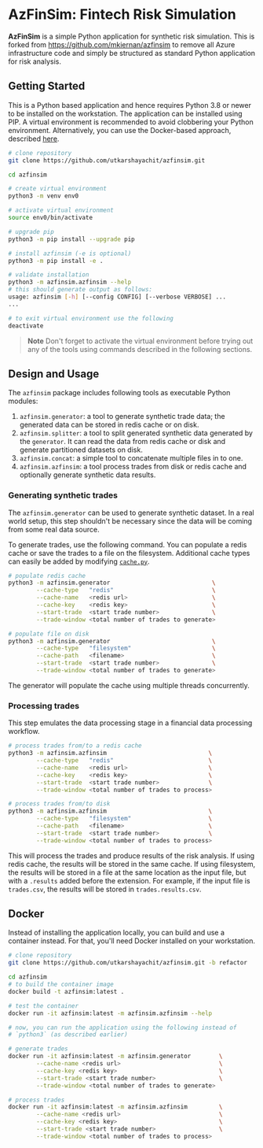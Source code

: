 # AzFinSim: Fintech Risk Simulation

**AzFinSim** is a simple Python application for synthetic risk simulation. This is forked
from https://github.com/mkiernan/azfinsim to remove all Azure infrastructure code and
simply be structured as standard Python application for risk analysis.

## Getting Started

This is a Python based application and hence requires Python 3.8 or newer to be installed
on the workstation. The application can be installed using PIP. A virtual environment is recommended
to avoid clobbering your Python environment. Alternatively, you can use the Docker-based
approach, described [here](#docker).

```sh
# clone repository
git clone https://github.com/utkarshayachit/azfinsim.git

cd azfinsim

# create virtual environment
python3 -m venv env0

# activate virtual environment
source env0/bin/activate

# upgrade pip
python3 -m pip install --upgrade pip

# install azfinsim (-e is optional)
python3 -m pip install -e .

# validate installation
python3 -m azfinsim.azfinsim --help
# this should generate output as follows:
usage: azfinsim [-h] [--config CONFIG] [--verbose VERBOSE] ...
...

# to exit virtual environment use the following
deactivate
```

> **Note**
> Don't forget to activate the virtual environment before trying out any
> of the tools using commands described in the following sections.

## Design and Usage

The `azfinsim` package includes following tools as executable Python modules:

1. `azfinsim.generator`: a tool to generate synthetic trade data; the generated data can be stored in
   redis cache or on disk.
1. `azfinsim.splitter`: a tool to split generated synthetic data generated by the `generator`.  It can read
   the data from redis cache or disk and generate partitioned datasets on disk.
1. `azfinsim.concat`: a simple tool to concatenate multiple files in to one.
1. `azfinsim.azfinsim`: a tool process trades from disk or redis cache and optionally generate synthetic data results.

### Generating synthetic trades

The `azfinsim.generator` can be used to generate synthetic dataset. In a real world setup, this step shouldn't be necessary since
the data will be coming from some real data source.

To generate trades, use the following command. You can populate a redis cache or save the trades
to a file on the filesystem. Additional cache types can easily be added by modifying [`cache.py`](../src/azfinsim/cache.py).

```sh
# populate redis cache
python3 -m azfinsim.generator                             \
        --cache-type   "redis"                            \
        --cache-name   <redis url>                        \
        --cache-key    <redis key>                        \
        --start-trade  <start trade number>               \
        --trade-window <total number of trades to generate>

# populate file on disk
python3 -m azfinsim.generator                             \
        --cache-type   "filesystem"                       \
        --cache-path   <filename>                         \
        --start-trade  <start trade number>               \
        --trade-window <total number of trades to generate>
```

The generator will populate the cache using multiple threads concurrently.

### Processing trades

This step emulates the data processing stage in a financial data processing workflow.

```sh
# process trades from/to a redis cache
python3 -m azfinsim.azfinsim                             \
        --cache-type   "redis"                           \
        --cache-name   <redis url>                       \
        --cache-key    <redis key>                       \
        --start-trade  <start trade number>              \
        --trade-window <total number of trades to process>

# process trades from/to disk
python3 -m azfinsim.azfinsim                             \
        --cache-type   "filesystem"                      \
        --cache-path   <filename>                        \
        --start-trade  <start trade number>              \
        --trade-window <total number of trades to process>
```

This will process the trades and produce results of the risk analysis. If using redis cache, the results
will be stored in the same cache. If using filesystem, the results will be stored in a file at the same location
as the input file, but with a `.results` added before the extension. For example, if the input file
is `trades.csv`, the results will be stored in `trades.results.csv`.

<!-- Optionally, arguments can be read in from a json config file which can be specified
using the `--config` command line option. -->

## Docker

Instead of installing the application locally, you can build and use a
container instead. For that, you'll need Docker installed on your workstation.

```sh
# clone repository
git clone https://github.com/utkarshayachit/azfinsim.git -b refactor

cd azfinsim
# to build the container image
docker build -t azfinsim:latest .

# test the container
docker run -it azfinsim:latest -m azfinsim.azfinsim --help

# now, you can run the application using the following instead of
# `python3` (as described earlier)

# generate trades
docker run -it azfinsim:latest -m azfinsim.generator        \
        --cache-name <redis url>                            \
        --cache-key <redis key>                             \
        --start-trade <start trade number>                  \
        --trade-window <total number of trades to generate>

# process trades
docker run -it azfinsim:latest -m azfinsim.azfinsim         \
        --cache-name <redis url>                            \
        --cache-key <redis key>                             \
        --start-trade <start trade number>                  \
        --trade-window <total number of trades to process>
```
